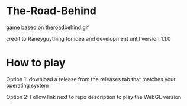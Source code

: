 # The-Road-Behind
game based on theroadbehind.gif

credit to Raneyguything for idea and development until version 1.1.0

# How to play
Option 1: download a release from the releases tab that matches your operating system

Option 2: Follow link next to repo description to play the WebGL version